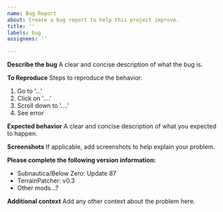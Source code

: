 ```yaml
---
name: Bug Report
about: Create a bug report to help this project improve.
title: ''
labels: bug
assignees: ''

---
```


**Describe the bug**
A clear and concise description of what the bug is.

**To Reproduce**
Steps to reproduce the behavior:
1. Go to '...'
2. Click on '....'
3. Scroll down to '....'
4. See error

**Expected behavior**
A clear and concise description of what you expected to happen.

**Screenshots**
If applicable, add screenshots to help explain your problem.

**Please complete the following version information:**
 - Subnautica/Below Zero: Update 87
 - TerrainPatcher: v0.3
 - Other mods...?

**Additional context**
Add any other context about the problem here.

